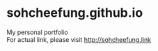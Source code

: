 # sohcheefung.github.io
My personal portfolio  
For actual link, please visit http://sohcheefung.link
